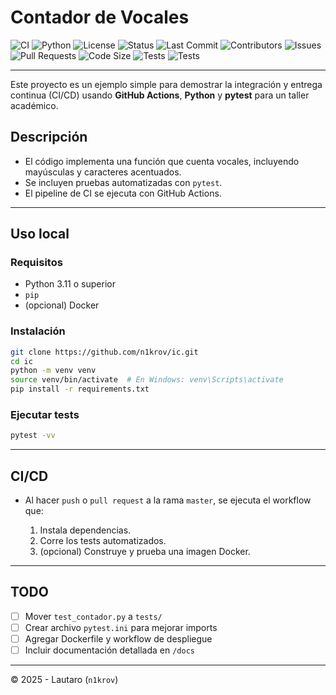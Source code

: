 # Contador de Vocales


![CI](https://github.com/n1krov/ci/actions/workflows/ci.yml/badge.svg)
![Python](https://img.shields.io/badge/python-3.11%2B-blue)
![License](https://img.shields.io/github/license/n1krov/ic)
![Status](https://img.shields.io/badge/status-active-brightgreen)
![Last Commit](https://img.shields.io/github/last-commit/n1krov/ic)
![Contributors](https://img.shields.io/github/contributors/n1krov/ic)
![Issues](https://img.shields.io/github/issues/n1krov/ic)
![Pull Requests](https://img.shields.io/github/issues-pr/n1krov/ic)
![Code Size](https://img.shields.io/github/languages/code-size/n1krov/ic)
![Tests](https://img.shields.io/badge/tests-passed-brightgreen)
![Tests](https://img.shields.io/badge/tests-100%25-brightgreen)

---

Este proyecto es un ejemplo simple para demostrar la integración y entrega continua (CI/CD) usando **GitHub Actions**, **Python** y **pytest** para un taller académico.

## Descripción

- El código implementa una función que cuenta vocales, incluyendo mayúsculas y caracteres acentuados.
- Se incluyen pruebas automatizadas con `pytest`.
- El pipeline de CI se ejecuta con GitHub Actions.

---

## Uso local

### Requisitos

- Python 3.11 o superior
- `pip`
- (opcional) Docker

### Instalación

```bash
git clone https://github.com/n1krov/ic.git
cd ic
python -m venv venv
source venv/bin/activate  # En Windows: venv\Scripts\activate
pip install -r requirements.txt
````

### Ejecutar tests

```bash
pytest -vv
```

---

## CI/CD

* Al hacer `push` o `pull request` a la rama `master`, se ejecuta el workflow que:

  1. Instala dependencias.
  2. Corre los tests automatizados.
  3. (opcional) Construye y prueba una imagen Docker.

---

## TODO

* [ ] Mover `test_contador.py` a `tests/`
* [ ] Crear archivo `pytest.ini` para mejorar imports
* [ ] Agregar Dockerfile y workflow de despliegue
* [ ] Incluir documentación detallada en `/docs`

---

© 2025 - Lautaro (`n1krov`)

